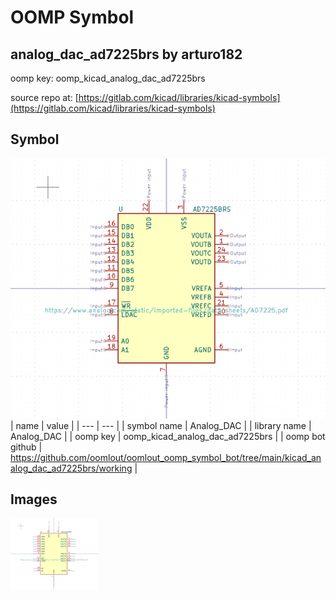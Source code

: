# OOMP Symbol  
## analog_dac_ad7225brs  by arturo182  
  
oomp key: oomp_kicad_analog_dac_ad7225brs  
  
source repo at: [https://gitlab.com/kicad/libraries/kicad-symbols](https://gitlab.com/kicad/libraries/kicad-symbols)  
## Symbol  
  
[![working.png](working_600.png)](working.png)  
| name | value | 
| --- | --- | 
| symbol name | Analog_DAC | 
| library name | Analog_DAC | 
| oomp key | oomp_kicad_analog_dac_ad7225brs | 
| oomp bot github | https://github.com/oomlout/oomlout_oomp_symbol_bot/tree/main/kicad_analog_dac_ad7225brs/working | 
## Images  
  
[![working.png](working_140.png)](working.png)  
